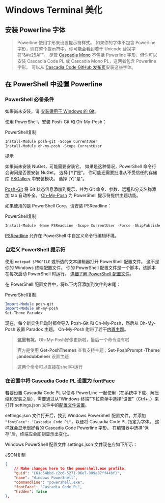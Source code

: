 # Windows Terminal 美化

## 安装 Powerline 字体

>  Powerline 使用字形来设置提示符样式。 如果你的字体不包含 Powerline 字形，则在整个提示符中，你可能会看到若干 Unicode 替换字符“&#x25AF”。 尽管 [Cascadia Mono](https://docs.microsoft.com/zh-cn/windows/terminal/cascadia-code) 不包括 Powerline 字形，但你可以安装 Cascadia Code PL 或 Cascadia Mono PL，这两者包含 Powerline 字形。 可以从 [Cascadia Code GitHub 发布页](https://github.com/microsoft/cascadia-code/releases)安装这些字体。

## 在 PowerShell 中设置 Powerline

### PowerShell 必备条件

如果尚未安装，请 [安装适用于 Windows 的 Git](https://git-scm.com/downloads)。

使用 PowerShell，安装 Posh-Git 和 Oh-My-Posh：

PowerShell复制

```powershell
Install-Module posh-git -Scope CurrentUser
Install-Module oh-my-posh -Scope CurrentUser
```

 提示

如果尚未安装 NuGet，可能需要安装它。 如果是这种情况，PowerShell 命令行会询问是否要安装 NuGet。 选择 [Y]“是”。 你可能还需要批准从不受信任的存储库 [PSGallery](https://docs.microsoft.com/zh-cn/powershell/scripting/gallery/getting-started?view=powershell-7) 中安装模块。 选择 [Y]“是”。

[Posh-Git](https://github.com/dahlbyk/posh-git) 将 Git 状态信息添加到提示，并为 Git 命令、参数、远程和分支名称添加 tab 自动补全。 [Oh-My-Posh](https://github.com/JanDeDobbeleer/oh-my-posh) 为 PowerShell 提示符提供主题功能。

如果使用的是 PowerShell Core，请安装 PSReadline：

PowerShell复制

```powershell
Install-Module -Name PSReadLine -Scope CurrentUser -Force -SkipPublisherCheck
```

[PSReadline](https://docs.microsoft.com/zh-cn/powershell/module/psreadline/?view=powershell-6) 允许在 PowerShell 中自定义命令行编辑环境。

### 自定义 PowerShell 提示符

使用 `notepad $PROFILE` 或所选的文本编辑器打开 PowerShell 配置文件。 这不是你的 Windows 终端配置文件。 你的 PowerShell 配置文件是一个脚本，该脚本在每次启动 PowerShell 时运行。 [详细了解 PowerShell 配置文件](https://docs.microsoft.com/zh-cn/powershell/module/microsoft.powershell.core/about/about_profiles?view=powershell-7)。

在 PowerShell 配置文件中，将以下内容添加到文件的末尾：

PowerShell复制

```powershell
Import-Module posh-git
Import-Module oh-my-posh
Set-Theme Paradox
```

现在，每个新实例启动时都会导入 Posh-Git 和 Oh-My-Posh，然后从 Oh-My-Posh 设置 Paradox 主题。 Oh-My-Posh 附带了若干[内置主题](https://github.com/JanDeDobbeleer/oh-my-posh#themes)。

> **这里有坑**，Oh-My-Posh好像更新啦，最后一个命令没有啦
>
> 官方是使用 **Get-PoshThemes** 查看支持主题；**Set-PoshPrompt -Theme jandedobbeleer** 设置主题
>
> 这两个命令可以直接在shell中运行

### 在设置中将 Cascadia Code PL 设置为 fontFace

若要设置 Cascadia Code PL 以便与 PowerLine 一起使用（在系统中下载、解压缩和安装之后），需要通过从“Windows 终端”下拉菜单中选择“设置”（Ctrl+，）来打开 settings.json 文件中的[配置文件设置](https://docs.microsoft.com/zh-cn/windows/terminal/customize-settings/profile-settings)。

settings.json 文件打开后，找到 Windows PowerShell 配置文件，并添加 `"fontFace": "Cascadia Code PL"`，以便将 Cascadia Code PL 指定为字体。 这样就会显示很好看的 Cascadia Code Powerline 字形。 在编辑器中选择“保存”后，终端应会即刻显示出变化。

Windows PowerShell 配置文件 settings.json 文件现在应如下所示：

JSON复制

```json
{
    // Make changes here to the powershell.exe profile.
    "guid": "{61c54bbd-c2c6-5271-96e7-009a87ff44bf}",
    "name": "Windows PowerShell",
    "commandline": "powershell.exe",
    "fontFace": "Cascadia Code PL",
    "hidden": false
},
```